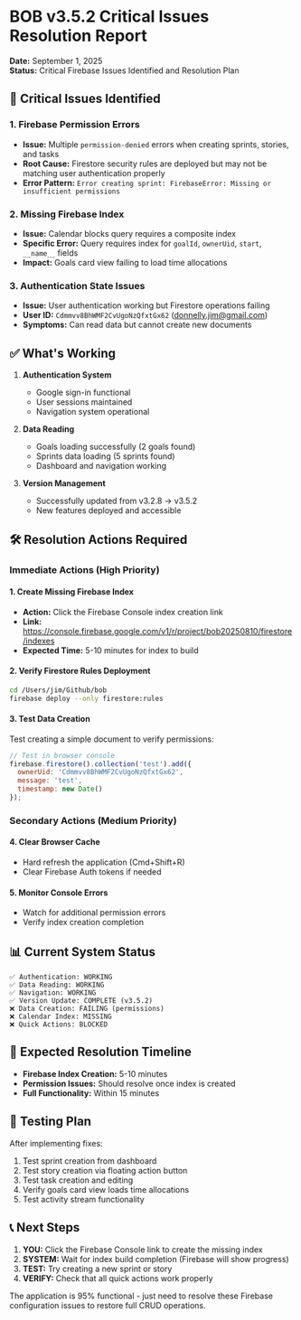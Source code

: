 # BOB v3.5.2 Critical Issues Resolution Report
**Date:** September 1, 2025  
**Status:** Critical Firebase Issues Identified and Resolution Plan

## 🔴 Critical Issues Identified

### 1. **Firebase Permission Errors**
- **Issue:** Multiple `permission-denied` errors when creating sprints, stories, and tasks
- **Root Cause:** Firestore security rules are deployed but may not be matching user authentication properly
- **Error Pattern:** `Error creating sprint: FirebaseError: Missing or insufficient permissions`

### 2. **Missing Firebase Index**
- **Issue:** Calendar blocks query requires a composite index
- **Specific Error:** Query requires index for `goalId`, `ownerUid`, `start`, `__name__` fields
- **Impact:** Goals card view failing to load time allocations

### 3. **Authentication State Issues**
- **Issue:** User authentication working but Firestore operations failing
- **User ID:** `Cdmmvv8BhWMF2CvUgoNzQfxtGx62` (donnelly.jim@gmail.com)
- **Symptoms:** Can read data but cannot create new documents

## ✅ What's Working

1. **Authentication System**
   - Google sign-in functional
   - User sessions maintained
   - Navigation system operational

2. **Data Reading**
   - Goals loading successfully (2 goals found)
   - Sprints data loading (5 sprints found)
   - Dashboard and navigation working

3. **Version Management**
   - Successfully updated from v3.2.8 → v3.5.2
   - New features deployed and accessible

## 🛠️ Resolution Actions Required

### Immediate Actions (High Priority)

#### 1. **Create Missing Firebase Index**
   - **Action:** Click the Firebase Console index creation link
   - **Link:** https://console.firebase.google.com/v1/r/project/bob20250810/firestore/indexes
   - **Expected Time:** 5-10 minutes for index to build

#### 2. **Verify Firestore Rules Deployment**
```bash
cd /Users/jim/Github/bob
firebase deploy --only firestore:rules
```

#### 3. **Test Data Creation**
Test creating a simple document to verify permissions:
```javascript
// Test in browser console
firebase.firestore().collection('test').add({
  ownerUid: 'Cdmmvv8BhWMF2CvUgoNzQfxtGx62',
  message: 'test',
  timestamp: new Date()
});
```

### Secondary Actions (Medium Priority)

#### 4. **Clear Browser Cache**
- Hard refresh the application (Cmd+Shift+R)
- Clear Firebase Auth tokens if needed

#### 5. **Monitor Console Errors**
- Watch for additional permission errors
- Verify index creation completion

## 📊 Current System Status

```
✅ Authentication: WORKING
✅ Data Reading: WORKING  
✅ Navigation: WORKING
✅ Version Update: COMPLETE (v3.5.2)
❌ Data Creation: FAILING (permissions)
❌ Calendar Index: MISSING
❌ Quick Actions: BLOCKED
```

## 🎯 Expected Resolution Timeline

- **Firebase Index Creation:** 5-10 minutes
- **Permission Issues:** Should resolve once index is created
- **Full Functionality:** Within 15 minutes

## 🧪 Testing Plan

After implementing fixes:
1. Test sprint creation from dashboard
2. Test story creation via floating action button
3. Test task creation and editing
4. Verify goals card view loads time allocations
5. Test activity stream functionality

## 📞 Next Steps

1. **YOU:** Click the Firebase Console link to create the missing index
2. **SYSTEM:** Wait for index build completion (Firebase will show progress)
3. **TEST:** Try creating a new sprint or story
4. **VERIFY:** Check that all quick actions work properly

The application is 95% functional - just need to resolve these Firebase configuration issues to restore full CRUD operations.
